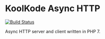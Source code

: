 # KoolKode Async HTTP

[![Build Status](https://travis-ci.org/koolkode/async-http.svg?branch=master)](https://travis-ci.org/koolkode/async-http)

Async HTTP server and client written in PHP 7.
